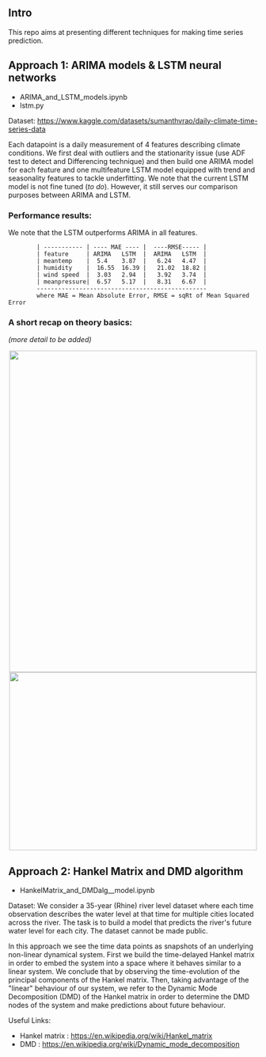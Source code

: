 ## Intro

This repo aims at presenting different techniques for making time series prediction.

## Approach 1: ARIMA models & LSTM neural networks

- ARIMA_and_LSTM_models.ipynb
- lstm.py

Dataset: https://www.kaggle.com/datasets/sumanthvrao/daily-climate-time-series-data

Each datapoint is a daily measurement of 4 features describing climate conditions. We first deal with outliers and the stationarity issue (use ADF test to detect and Differencing technique) and then build one ARIMA model for each feature and one multifeature LSTM model equipped with trend and seasonality features to tackle underfitting. We note that the current LSTM model is not fine tuned (*to do*). However, it still serves our comparison purposes between ARIMA and LSTM. 

### Performance results:
We note that the LSTM outperforms ARIMA in all features.  
        
            | ----------- | ---- MAE ---- |  ----RMSE----- |    
            | feature     | ARIMA   LSTM  |  ARIMA   LSTM  |
            | meantemp    |  5.4    3.87  |   6.24   4.47  |
            | humidity    |  16.55  16.39 |   21.02  18.82 |
            | wind speed  |  3.03   2.94  |   3.92   3.74  |
            | meanpressure|  6.57   5.17  |   8.31   6.67  |
            ------------------------------------------------
            where MAE = Mean Absolute Error, RMSE = sqRt of Mean Squared Error

### A short recap on theory basics:
*(more detail to be added)*
   <p align="center">
     <img src="https://github.com/vggls/Time_Series_Prediction/assets/55101427/7ba011ff-68d4-43da-babe-b14f204d302d.png" height="650" width="500" />
     <img src="https://github.com/vggls/Time_Series_Prediction/assets/55101427/07720097-63b5-457a-b49d-217c9e734d13.png" height="360" width="500" />
   </p>
<!-- Good source article on ARIMA models: https://www.capitalone.com/tech/machine-learning/understanding-arima-models/ -->

## Approach 2: Hankel Matrix and DMD algorithm

- HankelMatrix_and_DMDalg__model.ipynb

Dataset: We consider a 35-year (Rhine) river level dataset where each time observation describes the water level at that time for multiple cities located across the river. The task is to build a model that predicts the river's future water level for each city. The dataset cannot be made public.

In this approach we see the time data points as snapshots of an underlying non-linear dynamical system. First we build the time-delayed Hankel matrix in order to embed the system into a space where it behaves  similar to a linear system. We conclude that by observing the time-evolution of the principal components of the Hankel matrix.
Then, taking advantage of the "linear" behaviour of our system, we refer to the Dynamic Mode Decomposition (DMD) of the Hankel matrix in order to
determine the DMD nodes of the system and make predictions about future behaviour.

Useful Links:
  - Hankel matrix : https://en.wikipedia.org/wiki/Hankel_matrix
  - DMD : https://en.wikipedia.org/wiki/Dynamic_mode_decomposition
